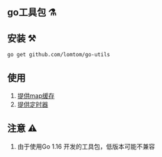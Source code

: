 go工具包 ⚗️  
---



安装 ⚒️
---
```shell
go get github.com/lomtom/go-utils
```

使用 
---
1. [提供map缓存](cache/README.md)
2. [提供定时器](job/README.md)


注意 ⚠️ 
---
1. 由于使用Go 1.16 开发的工具包，低版本可能不兼容